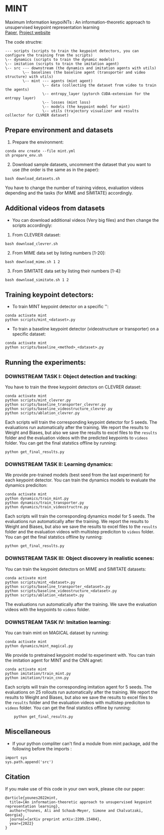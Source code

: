 # MINT
Maximum Information keypoiNTs : An information-theoretic approach to unsupervised keypoint representation learning <br>
[Paper](https://arxiv.org/abs/2209.15404), [Project website](https://sites.google.com/view/mint-kp/home)

The code structre:
```
--- scripts (scripts to train the keypoint detectors, you can configure the training from the scripts)
\-- dynamics (scripts to train the dynamic models)
\-- imitation (scripts to train the imitation agent)
\-- src --- downstream (the dynamics and imitation agents with utils)
        \-- baselines (the baseline agent (transporter and video structure) with utils)
        \-- mint --- agents (mint agent)
                 \-- data (collecting the dataset from video to train the agents)
                 \-- entropy_layer (pytorch CUDA-extension for the entropy layer)
                 \-- losses (mint loss)
                 \-- models (the keypoint model for mint)
                 \-- utils (trajectory visualizer and results collector for CLVRER dataset)
```

## Prepare environment and datasets

1. Prepare the environment:
```
conda env create --file mint.yml
sh prepare_env.sh
```

2. Download sample datasets, uncomment the dataset that you want to use (the order is the same as in the paper):
```
bash download_datasets.sh
```
You have to change the number of training videos, evaluation videos depending and the tasks (for MIME and SIMITATE) accordingly. 

## Additional videos from datasets
- You can download additional videos (Very big files) and then change the scripts accordingly:
1. From CLEVRER dataset:
```
bash download_clevrer.sh
```
2. From MIME data set by listing numbers [1-20]:
```
bash download_mime.sh 1 2 
```

3. From SIMITATE data set by listing their numbers [1-4]:
```
bash download_simitate.sh 1 2 
```

## Training keypoint detectors:
 - To train MINT keypoint detector on a specific '<dataset>':
 ```
conda activate mint
python scripts/mint_<dataset>.py
 ```
 - To train a baseline keypoint detector <method> (videostructure or transporter) on a specific dataset:
 ```
conda activate mint
python scripts/baseline_<method>_<dataset>.py
 ```
## Running the experiments:
### DOWNSTREAM TASK I: Object detection and tracking:
You have to train the three keypoint detectors on CLEVRER dataset:
```
conda activate mint
python scripts/mint_clevrer.py
python scripts/baseline_transporter_clevrer.py
python scripts/baseline_videostructure_clevrer.py
python scripts/ablation_clevrer.py
```
Each scripts will train the corresponding keypoint detector for 5 seeds.
The evaluations run automatically after the training.
We report the results to Weight and Biases, but also we save the results to excel files to the `results` folder
and the evaluation videos with the predicted keypoints to `videos` folder.
You can get the final statstics offline by running:
```
python get_final_results.py
```

### DOWNSTREAM TASK II: Learning dynamics:
We provide pre-trained models (best seed from the last experiment) for each keypoint detector.
You can train the dynamics models to evaluate the dynamics prediciton:
```
conda activate mint
python dynamics/train_mint.py
python dynamics/train_transporter.py
python dynamics/train_videostructre.py
```
Each scripts will train the corresponding dynamics model for 5 seeds.
The evaluations run automatically after the training.
We report the results to Weight and Biases, but also we save the results to excel files to the `results` folder
and the evaluation videos with multistep prediciton to `videos` folder.
You can get the final statstics offline by running:
```
python get_final_results.py
```

### DOWNSTREAM TASK III: Object discovery in realistic scenes:
You can train the keypoint detectors on MIME and SIMITATE datasets:
```
conda activate mint
python scripts/mint_<dataset>.py
python scripts/baseline_transporter_<dataset>.py
python scripts/baseline_videostructure_<dataset>.py
python scripts/ablation_<dataset>.py
```
The evaluations run automatically after the training.
We save the evaluation videos with the keypoints to `videos` folder.

### DOWNSTREAM TASK IV: Imitation learning:
You can train mint on MAGICAL dataset by running:
```
conda activate mint
python dynamics/mint_magical.py
```
We provide to pretrained keypoint model to experiment with.
You can train the imitation agent for MINT and the CNN agnet:
```
conda activate mint
python imitation/train_mint.py
python imitation/train_cnn.py
```
Each scripts will train the corresponding imitation agent for 5 seeds.
The evaluations on 25 rollouts run automatically after the training.
We report the results to Weight and Biases, but also we save the results to excel files to the `results` folder
and the evaluation videos with multistep prediciton to `videos` folder.
You can get the final statstics offline by running:
```
    python get_final_results.py
```

## Miscellaneous
- If your python compliter can't find a module from mint package, add the following before the imports :
```
import sys
sys.path.append('src')
```

## Citation
If you make use of this code in your own work, please cite our paper:
```
@article{younes2022mint,
  title={An information-theoretic approach to unsupervised keypoint representation learning},
  author={Younes, Ali and Schaub-Meyer, Simone and Chalvatzaki, Georgia},
  journal={arXiv preprint arXiv:2209.15404},
  year={2022}
}
```




